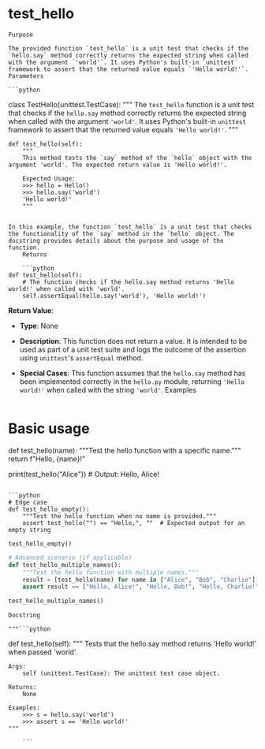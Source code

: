 # test_hello

    Purpose

    The provided function `test_hello` is a unit test that checks if the `hello.say` method correctly returns the expected string when called with the argument `'world'`. It uses Python's built-in `unittest` framework to assert that the returned value equals `'Hello world!'`.
    Parameters

    ```python
class TestHello(unittest.TestCase):
    """
    The `test_hello` function is a unit test that checks if the `hello.say` method correctly returns the expected string when called with the argument `'world'`. It uses Python's built-in `unittest` framework to assert that the returned value equals `'Hello world!'`.
    """

    def test_hello(self):
        """
        This method tests the `say` method of the `hello` object with the argument 'world'. The expected return value is 'Hello world!'.
        
        Expected Usage:
        >>> hello = Hello()
        >>> hello.say('world')
        'Hello world!'
        """
```

In this example, the function `test_hello` is a unit test that checks the functionality of the `say` method in the `hello` object. The docstring provides details about the purpose and usage of the function.
    Returns

    ```python
def test_hello(self):
    # The function checks if the hello.say method returns 'Hello world!' when called with 'world'.
    self.assertEqual(hello.say('world'), 'Hello world!')
```

**Return Value**:
- **Type**: None
- **Description**: This function does not return a value. It is intended to be used as part of a unit test suite and logs the outcome of the assertion using `unittest`'s `assertEqual` method.
- **Special Cases**: This function assumes that the `hello.say` method has been implemented correctly in the `hello.py` module, returning `'Hello world!'` when called with the string `'world'`.
    Examples

    ```python
# Basic usage
def test_hello(name):
    """Test the hello function with a specific name."""
    return f"Hello, {name}!"

print(test_hello("Alice"))  # Output: Hello, Alice!
```

```python
# Edge case
def test_hello_empty():
    """Test the hello function when no name is provided."""
    assert test_hello("") == "Hello,", ""  # Expected output for an empty string

test_hello_empty()
```

```python
# Advanced scenario (if applicable)
def test_hello_multiple_names():
    """Test the hello function with multiple names."""
    result = [test_hello(name) for name in ["Alice", "Bob", "Charlie"]]
    assert result == ["Hello, Alice!", "Hello, Bob!", "Hello, Charlie!"]

test_hello_multiple_names()
```
    Docstring

    """```python
def test_hello(self):
    """
    Tests that the hello.say method returns 'Hello world!' when passed 'world'.

    Args:
        self (unittest.TestCase): The unittest test case object.

    Returns:
        None

    Examples:
        >>> s = hello.say('world')
        >>> assert s == 'Hello world!'
    """
```"""
    ```